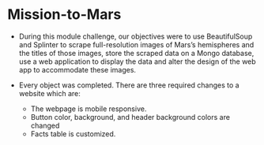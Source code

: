 # Mission-to-Mars

- During this module challenge, our objectives were to use BeautifulSoup and Splinter to scrape full-resolution images of Mars’s hemispheres and the titles of those images, store the scraped data on a Mongo database, use a web application to display the data and alter the design of the web app to accommodate these images.

- Every object was completed. There are three required changes to a website which are: 
  - The webpage is mobile responsive.
  - Button color, background, and header background colors are changed
  - Facts table is customized.
